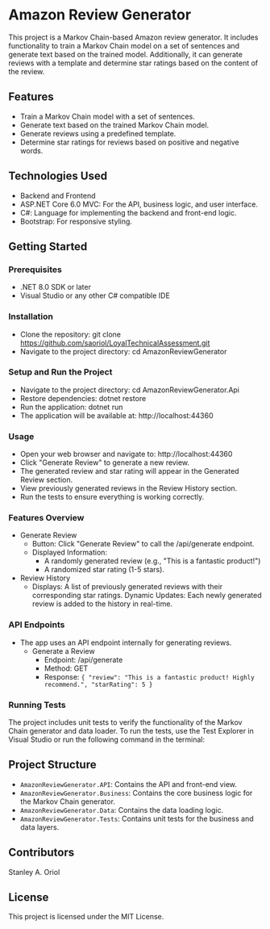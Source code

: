 # Amazon Review Generator

This project is a Markov Chain-based Amazon review generator. It includes functionality to train a Markov Chain model on a set of sentences and generate text based on the trained model. Additionally, it can generate reviews with a template and determine star ratings based on the content of the review.

## Features

- Train a Markov Chain model with a set of sentences.
- Generate text based on the trained Markov Chain model.
- Generate reviews using a predefined template.
- Determine star ratings for reviews based on positive and negative words.

## Technologies Used
  
- Backend and Frontend
- ASP.NET Core 6.0 MVC: For the API, business logic, and user interface.
- C#: Language for implementing the backend and front-end logic.
- Bootstrap: For responsive styling.

## Getting Started

### Prerequisites

- .NET 8.0 SDK or later
- Visual Studio or any other C# compatible IDE

### Installation

- Clone the repository: git clone https://github.com/saoriol/LoyalTechnicalAssessment.git
- Navigate to the project directory: cd AmazonReviewGenerator

### Setup and Run the Project

- Navigate to the project directory: cd AmazonReviewGenerator.Api
- Restore dependencies: dotnet restore
- Run the application: dotnet run
- The application will be available at: http://localhost:44360

### Usage

- Open your web browser and navigate to: http://localhost:44360
- Click "Generate Review" to generate a new review.
- The generated review and star rating will appear in the Generated Review section.
- View previously generated reviews in the Review History section.
- Run the tests to ensure everything is working correctly.

### Features Overview

- Generate Review
  - Button: Click "Generate Review" to call the /api/generate endpoint.
  - Displayed Information:
    - A randomly generated review (e.g., "This is a fantastic product!")
    - A randomized star rating (1-5 stars).
- Review History
  - Displays: A list of previously generated reviews with their corresponding star ratings.
   Dynamic Updates: Each newly generated review is added to the history in real-time.

### API Endpoints
- The app uses an API endpoint internally for generating reviews.
  - Generate a Review
    - Endpoint: /api/generate
    - Method: GET
    - Response:
      `{
        "review": "This is a fantastic product! Highly recommend.",
        "starRating": 5
      }`
      
### Running Tests

The project includes unit tests to verify the functionality of the Markov Chain generator and data loader. To run the tests, use the Test Explorer in Visual Studio or run the following command in the terminal:


## Project Structure

- `AmazonReviewGenerator.API`: Contains the API and front-end view.
- `AmazonReviewGenerator.Business`: Contains the core business logic for the Markov Chain generator.
- `AmazonReviewGenerator.Data`: Contains the data loading logic.
- `AmazonReviewGenerator.Tests`: Contains unit tests for the business and data layers.

## Contributors

Stanley A. Oriol

## License

This project is licensed under the MIT License. 


  
    
